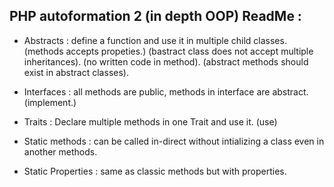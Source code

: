 ## PHP autoformation 2 (in depth OOP) ReadMe :


- Abstracts : define a function and use it in multiple child classes. (methods accepts propeties.) (bastract class does not accept multiple inheritances). (no written code in method). (abstract methods should exist in abstract classes). 

- Interfaces : all methods are public, methods in interface are abstract. (implement.)

- Traits : Declare multiple methods in one Trait and use it. (use)

- Static methods : can be called in-direct without intializing a class even in another methods.

- Static Properties : same as classic methods but with properties.